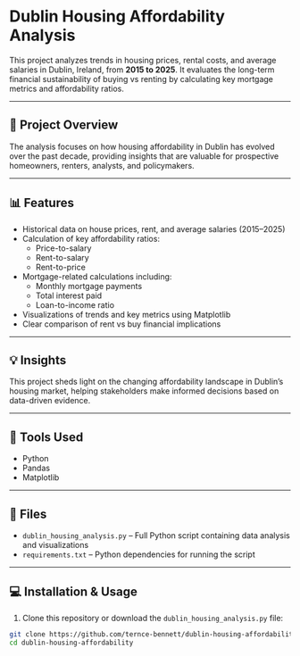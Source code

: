 # Dublin Housing Affordability Analysis

This project analyzes trends in housing prices, rental costs, and average salaries in Dublin, Ireland, from **2015 to 2025**. It evaluates the long-term financial sustainability of buying vs renting by calculating key mortgage metrics and affordability ratios.

---

## 🚀 Project Overview

The analysis focuses on how housing affordability in Dublin has evolved over the past decade, providing insights that are valuable for prospective homeowners, renters, analysts, and policymakers.

---

## 📊 Features

- Historical data on house prices, rent, and average salaries (2015–2025)  
- Calculation of key affordability ratios:  
  - Price-to-salary  
  - Rent-to-salary  
  - Rent-to-price  
- Mortgage-related calculations including:  
  - Monthly mortgage payments  
  - Total interest paid  
  - Loan-to-income ratio  
- Visualizations of trends and key metrics using Matplotlib  
- Clear comparison of rent vs buy financial implications  

---

## 💡 Insights

This project sheds light on the changing affordability landscape in Dublin’s housing market, helping stakeholders make informed decisions based on data-driven evidence.

---

## 🧰 Tools Used

- Python  
- Pandas  
- Matplotlib  

---

## 📁 Files

- `dublin_housing_analysis.py` – Full Python script containing data analysis and visualizations  
- `requirements.txt` – Python dependencies for running the script  

---

## 💻 Installation & Usage

1. Clone this repository or download the `dublin_housing_analysis.py` file:

```bash
git clone https://github.com/ternce-bennett/dublin-housing-affordability.git
cd dublin-housing-affordability

